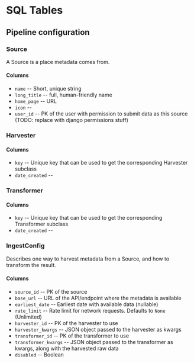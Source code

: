 # SQL Tables



## Pipeline configuration

### Source
A Source is a place metadata comes from.

#### Columns
* `name` -- Short, unique string
* `long_title` -- full, human-friendly name
* `home_page` -- URL
* `icon` -- 
* `user_id` -- PK of the user with permission to submit data as this source (TODO: replace with django permissions stuff)

### Harvester

#### Columns
* `key` -- Unique key that can be used to get the corresponding Harvester subclass
* `date_created` --

### Transformer

#### Columns
* `key` -- Unique key that can be used to get the corresponding Transformer subclass
* `date_created` --

### IngestConfig
Describes one way to harvest metadata from a Source, and how to transform the result.

#### Columns
* `source_id` -- PK of the source
* `base_url` -- URL of the API/endpoint where the metadata is available
* `earliest_date` -- Earliest date with available data (nullable)
* `rate_limit` -- Rate limit for network requests. Defaults to `None` (Unlimited)
* `harvester_id` -- PK of the harvester to use
* `harvester_kwargs` -- JSON object passed to the harvester as kwargs
* `transformer_id` -- PK of the transformer to use
* `transformer_kwargs` -- JSON object passed to the transformer as kwargs, along with the harvested raw data
* `disabled` -- Boolean
